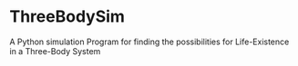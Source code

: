 # ThreeBodySim
A Python simulation Program for finding the possibilities for Life-Existence in a Three-Body System
